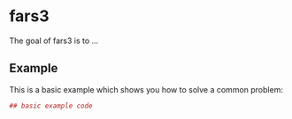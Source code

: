 # fars3

The goal of fars3 is to ...

## Example

This is a basic example which shows you how to solve a common problem:

``` r
## basic example code
```
